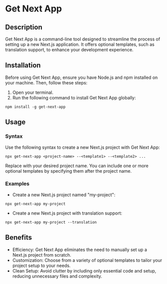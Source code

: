 # Get Next App

## Description

Get Next App is a command-line tool designed to streamline the process of setting up a new Next.js application. It offers optional templates, such as translation support, to enhance your development experience.

## Installation

Before using Get Next App, ensure you have Node.js and npm installed on your machine. Then, follow these steps:

1. Open your terminal.
2. Run the following command to install Get Next App globally:

```
npm install -g get-next-app
```

## Usage

### Syntax

Use the following syntax to create a new Next.js project with Get Next App:

```
npx get-next-app <project-name> --<template1> --<template2> ...
```

Replace <project-name> with your desired project name. You can include one or more optional templates by specifying them after the project name.

### Examples

- Create a new Next.js project named "my-project":

```
npx get-next-app my-project
```

- Create a new Next.js project with translation support:

```
npx get-next-app my-project --translation
```

## Benefits

* Efficiency: Get Next App eliminates the need to manually set up a Next.js project from scratch.
* Customization: Choose from a variety of optional templates to tailor your project setup to your needs.
* Clean Setup: Avoid clutter by including only essential code and setup, reducing unnecessary files and complexity.
